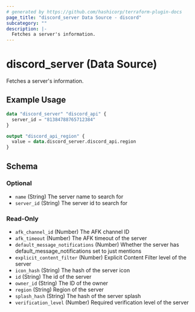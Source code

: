 ```yaml
---
# generated by https://github.com/hashicorp/terraform-plugin-docs
page_title: "discord_server Data Source - discord"
subcategory: ""
description: |-
  Fetches a server's information.
---
```


# discord_server (Data Source)

Fetches a server's information.

## Example Usage

```terraform
data "discord_server" "discord_api" {
  server_id = "81384788765712384"
}

output "discord_api_region" {
  value = data.discord_server.discord_api.region
}
```

<!-- schema generated by tfplugindocs -->
## Schema

### Optional

- `name` (String) The server name to search for
- `server_id` (String) The server id to search for

### Read-Only

- `afk_channel_id` (Number) The AFK channel ID
- `afk_timeout` (Number) The AFK timeout of the server
- `default_message_notifications` (Number) Whether the server has default_message_notifications set to just mentions
- `explicit_content_filter` (Number) Explicit Content Filter level of the server
- `icon_hash` (String) The hash of the server icon
- `id` (String) The id of the server
- `owner_id` (String) The ID of the owner
- `region` (String) Region of the server
- `splash_hash` (String) The hash of the server splash
- `verification_level` (Number) Required verification level of the server
